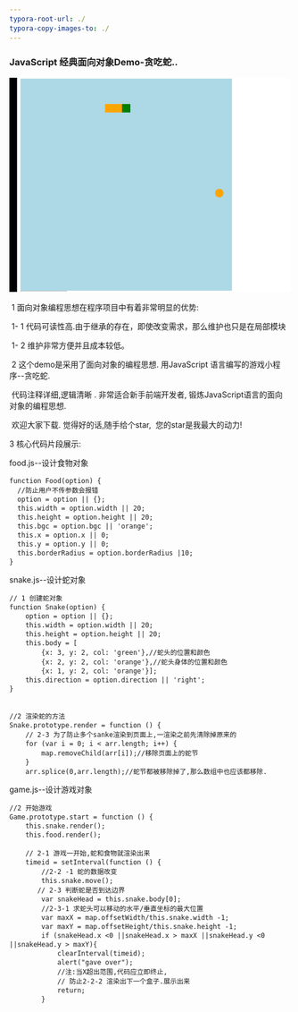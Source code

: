 ```yaml
---
typora-root-url: ./
typora-copy-images-to: ./
---
```


### **JavaScript 经典面向对象Demo-贪吃蛇**..

![snake](/snake.gif)

​    1 面向对象编程思想在程序项目中有着非常明显的优势:

​     1- 1 代码可读性高.由于继承的存在，即使改变需求，那么维护也只是在局部模块

​     1- 2 维护非常方便并且成本较低。

​     2 这个demo是采用了面向对象的编程思想. 用JavaScript 语言编写的游戏小程序--贪吃蛇.

​       代码注释详细,逻辑清晰 . 非常适合新手前端开发者, 锻炼JavaScript语言的面向对象的编程思想.  

​      欢迎大家下载. 觉得好的话,随手给个star,  您的star是我最大的动力! 

  

3 核心代码片段展示:

 food.js--设计食物对象

```
function Food(option) {
  //防止用户不传参数会报错
  option = option || {};
  this.width = option.width || 20;
  this.height = option.height || 20;
  this.bgc = option.bgc || 'orange';
  this.x = option.x || 0;
  this.y = option.y || 0;
  this.borderRadius = option.borderRadius |10;
}
```



snake.js--设计蛇对象

```
// 1 创建蛇对象
function Snake(option) {
    option = option || {};
    this.width = option.width || 20;
    this.height = option.height || 20;
    this.body = [
        {x: 3, y: 2, col: 'green'},//蛇头的位置和颜色
        {x: 2, y: 2, col: 'orange'},//蛇头身体的位置和颜色
        {x: 1, y: 2, col: 'orange'}];
    this.direction = option.direction || 'right';
}


//2 渲染蛇的方法
Snake.prototype.render = function () {
    // 2-3 为了防止多个sanke渲染到页面上,一渲染之前先清除掉原来的
    for (var i = 0; i < arr.length; i++) {
        map.removeChild(arr[i]);//移除页面上的蛇节
    }
    arr.splice(0,arr.length);//蛇节都被移除掉了,那么数组中也应该都移除.
```





  game.js--设计游戏对象

```
//2 开始游戏
Game.prototype.start = function () {
    this.snake.render();
    this.food.render();

    // 2-1 游戏一开始,蛇和食物就渲染出来
    timeid = setInterval(function () {
        //2-2 -1 蛇的数据改变
        this.snake.move();
       // 2-3 判断蛇是否到达边界
        var snakeHead = this.snake.body[0];
        //2-3-1 求蛇头可以移动的水平/垂直坐标的最大位置
        var maxX = map.offsetWidth/this.snake.width -1;
        var maxY = map.offsetHeight/this.snake.height -1;
        if (snakeHead.x <0 ||snakeHead.x > maxX ||snakeHead.y <0 ||snakeHead.y > maxY){
            clearInterval(timeid);
            alert("gave over");
            //注:当X超出范围,代码应立即终止,
            // 防止2-2-2 渲染出下一个盒子.展示出来
            return;
        }
```